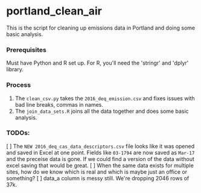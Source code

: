 # portland_clean_air

This is the script for cleaning up emissions data in Portland and doing some basic analysis.


### Prerequisites
Must have Python and R set up. For R, you'll need the 'stringr' and 'dplyr' library.

### Process
1) The `clean_csv.py` takes the `2016_deq_emission.csv` and fixes issues with bad line breaks, commas in names.
2) The `join_data_sets.R` joins all the data together and does some basic analysis.

### TODOs:
[ ] The `NEW 2016_deq_cas_data_descriptors.csv` file looks like it was opened and saved in Excel at one point. Fields like `03-1794` are now saved as `Mar-17` and the preceise data is gone. If we could find a version of the data without excel saving that would be great.
[ ] When the same data exists for multiple sites, how do we know which is real and which is maybe just an office or something?
[ ] data_a column is messy still. We're dropping 2046 rows of 37k.
